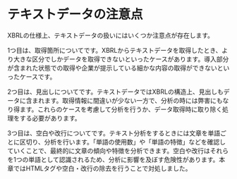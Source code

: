 # テキストデータの注意点

XBRLの仕様上、テキストデータの扱いにはいくつか注意点が存在します。

1つ目は、取得箇所についてです。XBRLからテキストデータを取得したとき、より大きな区分でしかデータを取得できないといったケースがあります。導入部分が含まれた状態での取得や企業が提示している細かな内容の取得ができないといったケースです。

2つ目は、見出しについてです。テキストデータではXBRLの構造上、見出しもデータに含まれます。取得情報に間違いが少ない一方で、分析の時には弊害にもなり得ます。これらのケースを考慮して分析を行うか、データ取得時に取り除く処理をする必要があります。

3つ目は、空白や改行についてです。テキスト分析をするときには文章を単語ごとに区切り、分析を行います。「単語の使用数」や「単語の特徴」などを確認していくことで、最終的に文章の傾向や特徴を分析できます。空白や改行はそれらを1つの単語として認識されるため、分析に影響を及ぼす危険性があります。本章ではHTMLタグや空白・改行の除去を行うことで対処しました。

